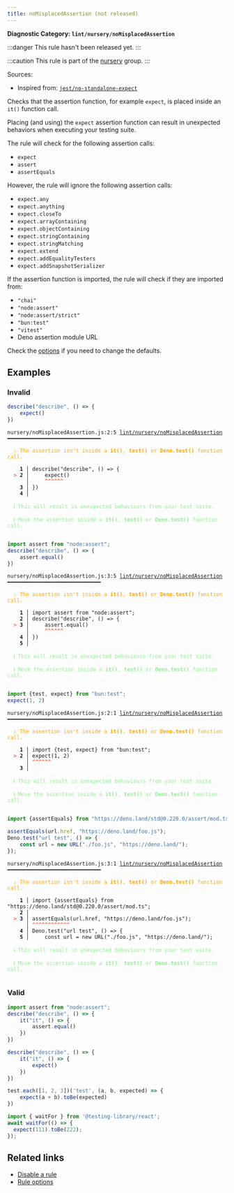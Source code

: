 ```yaml
---
title: noMisplacedAssertion (not released)
---
```


**Diagnostic Category: `lint/nursery/noMisplacedAssertion`**

:::danger
This rule hasn't been released yet.
:::

:::caution
This rule is part of the [nursery](/linter/rules/#nursery) group.
:::

Sources: 
- Inspired from: <a href="https://github.com/jest-community/eslint-plugin-jest/blob/main/docs/rules/no-standalone-expect.md" target="_blank"><code>jest/no-standalone-expect</code></a>

Checks that the assertion function, for example `expect`, is placed inside an `it()` function call.

Placing (and using) the `expect` assertion function can result in unexpected behaviors when executing your testing suite.

The rule will check for the following assertion calls:

- `expect`
- `assert`
- `assertEquals`

However, the rule will ignore the following assertion calls:

- `expect.any`
- `expect.anything`
- `expect.closeTo`
- `expect.arrayContaining`
- `expect.objectContaining`
- `expect.stringContaining`
- `expect.stringMatching`
- `expect.extend`
- `expect.addEqualityTesters`
- `expect.addSnapshotSerializer`

If the assertion function is imported, the rule will check if they are imported from:

- `"chai"`
- `"node:assert"`
- `"node:assert/strict"`
- `"bun:test"`
- `"vitest"`
- Deno assertion module URL

Check the [options](#options) if you need to change the defaults.

## Examples

### Invalid

```jsx
describe("describe", () => {
    expect()
})
```

<pre class="language-text"><code class="language-text">nursery/noMisplacedAssertion.js:2:5 <a href="https://biomejs.dev/linter/rules/no-misplaced-assertion">lint/nursery/noMisplacedAssertion</a> ━━━━━━━━━━━━━━━━━━━━━━━━━━━━━━

<strong><span style="color: Orange;">  </span></strong><strong><span style="color: Orange;">⚠</span></strong> <span style="color: Orange;">The assertion isn't inside a </span><span style="color: Orange;"><strong>it()</strong></span><span style="color: Orange;">, </span><span style="color: Orange;"><strong>test()</strong></span><span style="color: Orange;"> or </span><span style="color: Orange;"><strong>Deno.test()</strong></span><span style="color: Orange;"> function call.</span>
  
    <strong>1 │ </strong>describe(&quot;describe&quot;, () =&gt; {
<strong><span style="color: Tomato;">  </span></strong><strong><span style="color: Tomato;">&gt;</span></strong> <strong>2 │ </strong>    expect()
   <strong>   │ </strong>    <strong><span style="color: Tomato;">^</span></strong><strong><span style="color: Tomato;">^</span></strong><strong><span style="color: Tomato;">^</span></strong><strong><span style="color: Tomato;">^</span></strong><strong><span style="color: Tomato;">^</span></strong><strong><span style="color: Tomato;">^</span></strong>
    <strong>3 │ </strong>})
    <strong>4 │ </strong>
  
<strong><span style="color: lightgreen;">  </span></strong><strong><span style="color: lightgreen;">ℹ</span></strong> <span style="color: lightgreen;">This will result in unexpected behaviours from your test suite.</span>
  
<strong><span style="color: lightgreen;">  </span></strong><strong><span style="color: lightgreen;">ℹ</span></strong> <span style="color: lightgreen;">Move the assertion inside a </span><span style="color: lightgreen;"><strong>it()</strong></span><span style="color: lightgreen;">, </span><span style="color: lightgreen;"><strong>test()</strong></span><span style="color: lightgreen;"> or </span><span style="color: lightgreen;"><strong>Deno.test()</strong></span><span style="color: lightgreen;"> function call.</span>
  
</code></pre>

```jsx
import assert from "node:assert";
describe("describe", () => {
    assert.equal()
})
```

<pre class="language-text"><code class="language-text">nursery/noMisplacedAssertion.js:3:5 <a href="https://biomejs.dev/linter/rules/no-misplaced-assertion">lint/nursery/noMisplacedAssertion</a> ━━━━━━━━━━━━━━━━━━━━━━━━━━━━━━

<strong><span style="color: Orange;">  </span></strong><strong><span style="color: Orange;">⚠</span></strong> <span style="color: Orange;">The assertion isn't inside a </span><span style="color: Orange;"><strong>it()</strong></span><span style="color: Orange;">, </span><span style="color: Orange;"><strong>test()</strong></span><span style="color: Orange;"> or </span><span style="color: Orange;"><strong>Deno.test()</strong></span><span style="color: Orange;"> function call.</span>
  
    <strong>1 │ </strong>import assert from &quot;node:assert&quot;;
    <strong>2 │ </strong>describe(&quot;describe&quot;, () =&gt; {
<strong><span style="color: Tomato;">  </span></strong><strong><span style="color: Tomato;">&gt;</span></strong> <strong>3 │ </strong>    assert.equal()
   <strong>   │ </strong>    <strong><span style="color: Tomato;">^</span></strong><strong><span style="color: Tomato;">^</span></strong><strong><span style="color: Tomato;">^</span></strong><strong><span style="color: Tomato;">^</span></strong><strong><span style="color: Tomato;">^</span></strong><strong><span style="color: Tomato;">^</span></strong>
    <strong>4 │ </strong>})
    <strong>5 │ </strong>
  
<strong><span style="color: lightgreen;">  </span></strong><strong><span style="color: lightgreen;">ℹ</span></strong> <span style="color: lightgreen;">This will result in unexpected behaviours from your test suite.</span>
  
<strong><span style="color: lightgreen;">  </span></strong><strong><span style="color: lightgreen;">ℹ</span></strong> <span style="color: lightgreen;">Move the assertion inside a </span><span style="color: lightgreen;"><strong>it()</strong></span><span style="color: lightgreen;">, </span><span style="color: lightgreen;"><strong>test()</strong></span><span style="color: lightgreen;"> or </span><span style="color: lightgreen;"><strong>Deno.test()</strong></span><span style="color: lightgreen;"> function call.</span>
  
</code></pre>

```jsx
import {test, expect} from "bun:test";
expect(1, 2)
```

<pre class="language-text"><code class="language-text">nursery/noMisplacedAssertion.js:2:1 <a href="https://biomejs.dev/linter/rules/no-misplaced-assertion">lint/nursery/noMisplacedAssertion</a> ━━━━━━━━━━━━━━━━━━━━━━━━━━━━━━

<strong><span style="color: Orange;">  </span></strong><strong><span style="color: Orange;">⚠</span></strong> <span style="color: Orange;">The assertion isn't inside a </span><span style="color: Orange;"><strong>it()</strong></span><span style="color: Orange;">, </span><span style="color: Orange;"><strong>test()</strong></span><span style="color: Orange;"> or </span><span style="color: Orange;"><strong>Deno.test()</strong></span><span style="color: Orange;"> function call.</span>
  
    <strong>1 │ </strong>import {test, expect} from &quot;bun:test&quot;;
<strong><span style="color: Tomato;">  </span></strong><strong><span style="color: Tomato;">&gt;</span></strong> <strong>2 │ </strong>expect(1, 2)
   <strong>   │ </strong><strong><span style="color: Tomato;">^</span></strong><strong><span style="color: Tomato;">^</span></strong><strong><span style="color: Tomato;">^</span></strong><strong><span style="color: Tomato;">^</span></strong><strong><span style="color: Tomato;">^</span></strong><strong><span style="color: Tomato;">^</span></strong>
    <strong>3 │ </strong>
  
<strong><span style="color: lightgreen;">  </span></strong><strong><span style="color: lightgreen;">ℹ</span></strong> <span style="color: lightgreen;">This will result in unexpected behaviours from your test suite.</span>
  
<strong><span style="color: lightgreen;">  </span></strong><strong><span style="color: lightgreen;">ℹ</span></strong> <span style="color: lightgreen;">Move the assertion inside a </span><span style="color: lightgreen;"><strong>it()</strong></span><span style="color: lightgreen;">, </span><span style="color: lightgreen;"><strong>test()</strong></span><span style="color: lightgreen;"> or </span><span style="color: lightgreen;"><strong>Deno.test()</strong></span><span style="color: lightgreen;"> function call.</span>
  
</code></pre>

```jsx
import {assertEquals} from "https://deno.land/std@0.220.0/assert/mod.ts";

assertEquals(url.href, "https://deno.land/foo.js");
Deno.test("url test", () => {
    const url = new URL("./foo.js", "https://deno.land/");
});
```

<pre class="language-text"><code class="language-text">nursery/noMisplacedAssertion.js:3:1 <a href="https://biomejs.dev/linter/rules/no-misplaced-assertion">lint/nursery/noMisplacedAssertion</a> ━━━━━━━━━━━━━━━━━━━━━━━━━━━━━━

<strong><span style="color: Orange;">  </span></strong><strong><span style="color: Orange;">⚠</span></strong> <span style="color: Orange;">The assertion isn't inside a </span><span style="color: Orange;"><strong>it()</strong></span><span style="color: Orange;">, </span><span style="color: Orange;"><strong>test()</strong></span><span style="color: Orange;"> or </span><span style="color: Orange;"><strong>Deno.test()</strong></span><span style="color: Orange;"> function call.</span>
  
    <strong>1 │ </strong>import {assertEquals} from &quot;https://deno.land/std@0.220.0/assert/mod.ts&quot;;
    <strong>2 │ </strong>
<strong><span style="color: Tomato;">  </span></strong><strong><span style="color: Tomato;">&gt;</span></strong> <strong>3 │ </strong>assertEquals(url.href, &quot;https://deno.land/foo.js&quot;);
   <strong>   │ </strong><strong><span style="color: Tomato;">^</span></strong><strong><span style="color: Tomato;">^</span></strong><strong><span style="color: Tomato;">^</span></strong><strong><span style="color: Tomato;">^</span></strong><strong><span style="color: Tomato;">^</span></strong><strong><span style="color: Tomato;">^</span></strong><strong><span style="color: Tomato;">^</span></strong><strong><span style="color: Tomato;">^</span></strong><strong><span style="color: Tomato;">^</span></strong><strong><span style="color: Tomato;">^</span></strong><strong><span style="color: Tomato;">^</span></strong><strong><span style="color: Tomato;">^</span></strong>
    <strong>4 │ </strong>Deno.test(&quot;url test&quot;, () =&gt; {
    <strong>5 │ </strong>    const url = new URL(&quot;./foo.js&quot;, &quot;https://deno.land/&quot;);
  
<strong><span style="color: lightgreen;">  </span></strong><strong><span style="color: lightgreen;">ℹ</span></strong> <span style="color: lightgreen;">This will result in unexpected behaviours from your test suite.</span>
  
<strong><span style="color: lightgreen;">  </span></strong><strong><span style="color: lightgreen;">ℹ</span></strong> <span style="color: lightgreen;">Move the assertion inside a </span><span style="color: lightgreen;"><strong>it()</strong></span><span style="color: lightgreen;">, </span><span style="color: lightgreen;"><strong>test()</strong></span><span style="color: lightgreen;"> or </span><span style="color: lightgreen;"><strong>Deno.test()</strong></span><span style="color: lightgreen;"> function call.</span>
  
</code></pre>

### Valid

```jsx
import assert from "node:assert";
describe("describe", () => {
    it("it", () => {
        assert.equal()
    })
})
```

```jsx
describe("describe", () => {
    it("it", () => {
        expect()
    })
})
```

```jsx
test.each([1, 2, 3])('test', (a, b, expected) => {
    expect(a + b).toBe(expected)
})
```

```jsx
import { waitFor } from '@testing-library/react';
await waitFor(() => {
  expect(111).toBe(222);
});
```

## Related links

- [Disable a rule](/linter/#disable-a-lint-rule)
- [Rule options](/linter/#rule-options)
